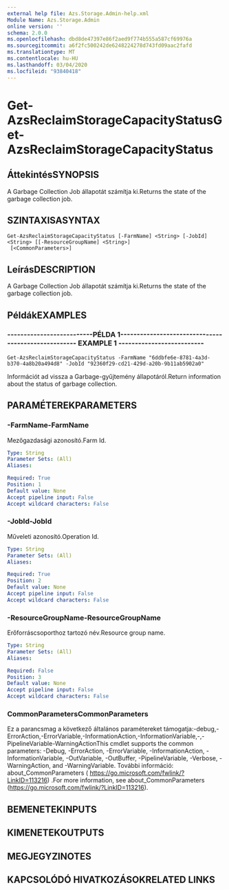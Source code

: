 ```yaml
---
external help file: Azs.Storage.Admin-help.xml
Module Name: Azs.Storage.Admin
online version: ''
schema: 2.0.0
ms.openlocfilehash: dbd8de47397e86f2aed9f774b555a587cf69976a
ms.sourcegitcommit: a6f2fc500242de6248224278d743fd09aac2fafd
ms.translationtype: MT
ms.contentlocale: hu-HU
ms.lasthandoff: 03/04/2020
ms.locfileid: "93840418"
---
```

# <span data-ttu-id="3f4da-101">Get-AzsReclaimStorageCapacityStatus</span><span class="sxs-lookup"><span data-stu-id="3f4da-101">Get-AzsReclaimStorageCapacityStatus</span></span>

## <span data-ttu-id="3f4da-102">Áttekintés</span><span class="sxs-lookup"><span data-stu-id="3f4da-102">SYNOPSIS</span></span>
<span data-ttu-id="3f4da-103">A Garbage Collection Job állapotát számítja ki.</span><span class="sxs-lookup"><span data-stu-id="3f4da-103">Returns the state of the garbage collection job.</span></span>

## <span data-ttu-id="3f4da-104">SZINTAXISA</span><span class="sxs-lookup"><span data-stu-id="3f4da-104">SYNTAX</span></span>

```
Get-AzsReclaimStorageCapacityStatus [-FarmName] <String> [-JobId] <String> [[-ResourceGroupName] <String>]
 [<CommonParameters>]
```

## <span data-ttu-id="3f4da-105">Leírás</span><span class="sxs-lookup"><span data-stu-id="3f4da-105">DESCRIPTION</span></span>
<span data-ttu-id="3f4da-106">A Garbage Collection Job állapotát számítja ki.</span><span class="sxs-lookup"><span data-stu-id="3f4da-106">Returns the state of the garbage collection job.</span></span>

## <span data-ttu-id="3f4da-107">Példák</span><span class="sxs-lookup"><span data-stu-id="3f4da-107">EXAMPLES</span></span>

### <span data-ttu-id="3f4da-108">--------------------------PÉLDA 1--------------------------</span><span class="sxs-lookup"><span data-stu-id="3f4da-108">-------------------------- EXAMPLE 1 --------------------------</span></span>
```
Get-AzsReclaimStorageCapacityStatus -FarmName "6ddbfe6e-8781-4a3d-b370-4a8b20a494d8" -JobId "92360f29-cd21-429d-a20b-9b11ab5902a0"
```

<span data-ttu-id="3f4da-109">Információt ad vissza a Garbage-gyűjtemény állapotáról.</span><span class="sxs-lookup"><span data-stu-id="3f4da-109">Return information about the status of garbage collection.</span></span>

## <span data-ttu-id="3f4da-110">PARAMÉTEREK</span><span class="sxs-lookup"><span data-stu-id="3f4da-110">PARAMETERS</span></span>

### <span data-ttu-id="3f4da-111">-FarmName</span><span class="sxs-lookup"><span data-stu-id="3f4da-111">-FarmName</span></span>
<span data-ttu-id="3f4da-112">Mezőgazdasági azonosító.</span><span class="sxs-lookup"><span data-stu-id="3f4da-112">Farm Id.</span></span>

```yaml
Type: String
Parameter Sets: (All)
Aliases: 

Required: True
Position: 1
Default value: None
Accept pipeline input: False
Accept wildcard characters: False
```

### <span data-ttu-id="3f4da-113">-JobId</span><span class="sxs-lookup"><span data-stu-id="3f4da-113">-JobId</span></span>
<span data-ttu-id="3f4da-114">Műveleti azonosító.</span><span class="sxs-lookup"><span data-stu-id="3f4da-114">Operation Id.</span></span>

```yaml
Type: String
Parameter Sets: (All)
Aliases: 

Required: True
Position: 2
Default value: None
Accept pipeline input: False
Accept wildcard characters: False
```

### <span data-ttu-id="3f4da-115">-ResourceGroupName</span><span class="sxs-lookup"><span data-stu-id="3f4da-115">-ResourceGroupName</span></span>
<span data-ttu-id="3f4da-116">Erőforráscsoporthoz tartozó név.</span><span class="sxs-lookup"><span data-stu-id="3f4da-116">Resource group name.</span></span>

```yaml
Type: String
Parameter Sets: (All)
Aliases: 

Required: False
Position: 3
Default value: None
Accept pipeline input: False
Accept wildcard characters: False
```

### <span data-ttu-id="3f4da-117">CommonParameters</span><span class="sxs-lookup"><span data-stu-id="3f4da-117">CommonParameters</span></span>
<span data-ttu-id="3f4da-118">Ez a parancsmag a következő általános paramétereket támogatja:-debug,-ErrorAction,-ErrorVariable,-InformationAction,-InformationVariable,-,-PipelineVariable-WarningAction</span><span class="sxs-lookup"><span data-stu-id="3f4da-118">This cmdlet supports the common parameters: -Debug, -ErrorAction, -ErrorVariable, -InformationAction, -InformationVariable, -OutVariable, -OutBuffer, -PipelineVariable, -Verbose, -WarningAction, and -WarningVariable.</span></span> <span data-ttu-id="3f4da-119">További információ: about_CommonParameters ( https://go.microsoft.com/fwlink/?LinkID=113216) .</span><span class="sxs-lookup"><span data-stu-id="3f4da-119">For more information, see about_CommonParameters (https://go.microsoft.com/fwlink/?LinkID=113216).</span></span>

## <span data-ttu-id="3f4da-120">BEMENETEK</span><span class="sxs-lookup"><span data-stu-id="3f4da-120">INPUTS</span></span>

## <span data-ttu-id="3f4da-121">KIMENETEK</span><span class="sxs-lookup"><span data-stu-id="3f4da-121">OUTPUTS</span></span>

## <span data-ttu-id="3f4da-122">MEGJEGYZI</span><span class="sxs-lookup"><span data-stu-id="3f4da-122">NOTES</span></span>

## <span data-ttu-id="3f4da-123">KAPCSOLÓDÓ HIVATKOZÁSOK</span><span class="sxs-lookup"><span data-stu-id="3f4da-123">RELATED LINKS</span></span>

